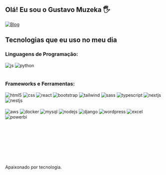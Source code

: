 
## Olá! Eu sou o Gustavo Muzeka 🖐️

[![Blog](https://img.shields.io/website?label=gustavomuzeka.com.br&style=for-the-badge&url=https://gustavomuzeka.com.br/)](https://gustavomuzeka.com.br)

## Tecnologias que eu uso no meu dia

 

### Linguagens de Programação:
<div style="display: inline_block">
  <img align="center" alt="js" src="https://img.shields.io/badge/JavaScript-F7DF1E?style=for-the-badge&logo=javascript&logoColor=black" />
  <img align="center" alt="python" src="https://img.shields.io/badge/Python-3776AB?style=for-the-badge&logo=python&logoColor=yellow" />
</div><br/>

### Frameworks e Ferramentas:
<div style="display: inline_flex">
  <img align="center" alt="html5" src="https://img.shields.io/badge/HTML5-E34F26?style=for-the-badge&logo=html5&logoColor=white" />
  <img align="center" alt="css" src="https://img.shields.io/badge/CSS3-1572B6?style=for-the-badge&logo=css3&logoColor=white" />
  <img align="center" alt="react" src="https://img.shields.io/badge/React-20232A?style=for-the-badge&logo=react&logoColor=61DAFB" />
  <img align="center" alt="bootstrap" src="https://img.shields.io/badge/bootstrap-purple?style=for-the-badge&logo=bootstrap&logoColor=white" />
  <img align="center" alt="tailwind" src="https://img.shields.io/badge/Tailwind-06B6D4?style=for-the-badge&logo=tailwindcss&logoColor=black" />
  <img align="center" alt="sass" src="https://img.shields.io/badge/SASS-black?style=for-the-badge&logo=sass&logoColor=6FFC0CB" />
  <img align="center" alt="typescript" src="https://img.shields.io/badge/typescript-1572B6?style=for-the-badge&logo=typescript&logoColor=white" />
 <img align="center" alt="nextjs" src="https://img.shields.io/badge/next.js-000000?style=for-the-badge&logo=next.js&logoColor=white" />
  <img align="center" alt="nestjs" src="https://img.shields.io/badge/nest.js-E0234E?style=for-the-badge&logo=nestjs&logoColor=white" /> 
 <br><br>
 <div style="display: inline_flex"> 
  <img align="center" alt="aws" src="https://img.shields.io/badge/aws-black?style=for-the-badge&logo=amazonwebservices&logoColor=yellow"/>
 <img align="center" alt="docker" src="https://img.shields.io/badge/docker-blue?style=for-the-badge&logo=docker&logoColor=white" />
  <img align="center" alt="mysql" src="https://img.shields.io/badge/mysql-61DAFB?style=for-the-badge&logo=mysql&logoColor=white" />
  <img align="center" alt="nodejs" src="https://img.shields.io/badge/Node.js-43853D?style=for-the-badge&logo=node.js&logoColor=white" />
  <img align="center" alt="django" src="https://img.shields.io/badge/django-092E20?style=for-the-badge&logo=django&logoColor=white"/>
  <img align="center" alt="wordpress" src="https://img.shields.io/badge/wordpress-black?style=for-the-badge&logo=wordpress&logoColor=white" />
  <img align="center" alt="excel" src="https://img.shields.io/badge/excel-green?style=for-the-badge&logo=microsoftexcel&logoColor=green" />
  <img align="center" alt="powerbi" src="https://img.shields.io/badge/powerbi-yellow?style=for-the-badge&logo=powerbi&logoColor=yellow" />
  
<br><br><br>
</div><br><br><br>
  
Apaixonado por tecnologia.
